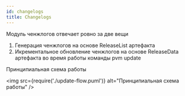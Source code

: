 ```yaml
---
id: changelogs
title: Changelogs
---
```


Модуль ченжлогов отвечает ровно за две вещи
1. Генерация ченжлогов на основе ReleaseList артефакта
2. Икрементальное обновление ченжлогов на основе ReleaseData артефакта во время работы команды pvm update

Принципиальная схема работы 

<img
  src={require('./update-flow.puml')}
  alt="Принципиальная схема работы"
/>
